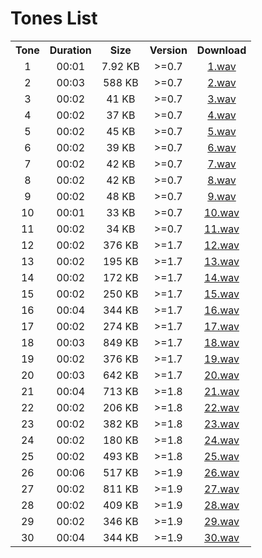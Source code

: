 # Tones List

<table>
	<tr align="center">
		<th>Tone</th>
		<th>Duration</th>
		<th>Size</th>
		<th>Version</th>
		<th>Download</th>
	</tr>
	<tr align="center">
		<td>1</td>
		<td>00:01</td>
		<td>7.92 KB</td>
		<td>>=0.7</td>
		<td><a href="https://github.com/sepandhaghighi/mytimer/raw/main/mytimer/sounds/1.wav">1.wav</a></td>
	</tr>
	<tr align="center">
		<td>2</td>
		<td>00:03</td>
		<td>588 KB</td>
		<td>>=0.7</td>
		<td><a href="https://github.com/sepandhaghighi/mytimer/raw/main/mytimer/sounds/2.wav">2.wav</a></td>
	</tr>
	<tr align="center">
		<td>3</td>
		<td>00:02</td>
		<td>41 KB</td>
		<td>>=0.7</td>
		<td><a href="https://github.com/sepandhaghighi/mytimer/raw/main/mytimer/sounds/3.wav">3.wav</a></td>
	</tr>
	<tr align="center">
		<td>4</td>
		<td>00:02</td>
		<td>37 KB</td>
		<td>>=0.7</td>
		<td><a href="https://github.com/sepandhaghighi/mytimer/raw/main/mytimer/sounds/4.wav">4.wav</a></td>
	</tr>
	<tr align="center">
		<td>5</td>
		<td>00:02</td>
		<td>45 KB</td>
		<td>>=0.7</td>
		<td><a href="https://github.com/sepandhaghighi/mytimer/raw/main/mytimer/sounds/5.wav">5.wav</a></td>
	</tr>
	<tr align="center">
		<td>6</td>
		<td>00:02</td>
		<td>39 KB</td>
		<td>>=0.7</td>
		<td><a href="https://github.com/sepandhaghighi/mytimer/raw/main/mytimer/sounds/6.wav">6.wav</a></td>
	</tr>
	<tr align="center">
		<td>7</td>
		<td>00:02</td>
		<td>42 KB</td>
		<td>>=0.7</td>
		<td><a href="https://github.com/sepandhaghighi/mytimer/raw/main/mytimer/sounds/7.wav">7.wav</a></td>
	</tr>
	<tr align="center">
		<td>8</td>
		<td>00:02</td>
		<td>42 KB</td>
		<td>>=0.7</td>
		<td><a href="https://github.com/sepandhaghighi/mytimer/raw/main/mytimer/sounds/8.wav">8.wav</a></td>
	</tr>
	<tr align="center">
		<td>9</td>
		<td>00:02</td>
		<td>48 KB</td>
		<td>>=0.7</td>
		<td><a href="https://github.com/sepandhaghighi/mytimer/raw/main/mytimer/sounds/9.wav">9.wav</a></td>
	</tr>
	<tr align="center">
		<td>10</td>
		<td>00:01</td>
		<td>33 KB</td>
		<td>>=0.7</td>
		<td><a href="https://github.com/sepandhaghighi/mytimer/raw/main/mytimer/sounds/10.wav">10.wav</a></td>
	</tr>
	<tr align="center">
		<td>11</td>
		<td>00:02</td>
		<td>34 KB</td>
		<td>>=0.7</td>
		<td><a href="https://github.com/sepandhaghighi/mytimer/raw/main/mytimer/sounds/11.wav">11.wav</a></td>
	</tr>
	<tr align="center">
		<td>12</td>
		<td>00:02</td>
		<td>376 KB</td>
		<td>>=1.7</td>
		<td><a href="https://github.com/sepandhaghighi/mytimer/raw/main/mytimer/sounds/12.wav">12.wav</a></td>
	</tr>
	<tr align="center">
		<td>13</td>
		<td>00:02</td>
		<td>195 KB</td>
		<td>>=1.7</td>
		<td><a href="https://github.com/sepandhaghighi/mytimer/raw/main/mytimer/sounds/13.wav">13.wav</a></td>
	</tr>
	<tr align="center">
		<td>14</td>
		<td>00:02</td>
		<td>172 KB</td>
		<td>>=1.7</td>
		<td><a href="https://github.com/sepandhaghighi/mytimer/raw/main/mytimer/sounds/14.wav">14.wav</a></td>
	</tr>
	<tr align="center">
		<td>15</td>
		<td>00:02</td>
		<td>250 KB</td>
		<td>>=1.7</td>
		<td><a href="https://github.com/sepandhaghighi/mytimer/raw/main/mytimer/sounds/15.wav">15.wav</a></td>
	</tr>
	<tr align="center">
		<td>16</td>
		<td>00:04</td>
		<td>344 KB</td>
		<td>>=1.7</td>
		<td><a href="https://github.com/sepandhaghighi/mytimer/raw/main/mytimer/sounds/16.wav">16.wav</a></td>
	</tr>
	<tr align="center">
		<td>17</td>
		<td>00:02</td>
		<td>274 KB</td>
		<td>>=1.7</td>
		<td><a href="https://github.com/sepandhaghighi/mytimer/raw/main/mytimer/sounds/17.wav">17.wav</a></td>
	</tr>
	<tr align="center">
		<td>18</td>
		<td>00:03</td>
		<td>849 KB</td>
		<td>>=1.7</td>
		<td><a href="https://github.com/sepandhaghighi/mytimer/raw/main/mytimer/sounds/18.wav">18.wav</a></td>
	</tr>
	<tr align="center">
		<td>19</td>
		<td>00:02</td>
		<td>376 KB</td>
		<td>>=1.7</td>
		<td><a href="https://github.com/sepandhaghighi/mytimer/raw/main/mytimer/sounds/19.wav">19.wav</a></td>
	</tr>
	<tr align="center">
		<td>20</td>
		<td>00:03</td>
		<td>642 KB</td>
		<td>>=1.7</td>
		<td><a href="https://github.com/sepandhaghighi/mytimer/raw/main/mytimer/sounds/20.wav">20.wav</a></td>
	</tr>
	<tr align="center">
		<td>21</td>
		<td>00:04</td>
		<td>713 KB</td>
		<td>>=1.8</td>
		<td><a href="https://github.com/sepandhaghighi/mytimer/raw/main/mytimer/sounds/21.wav">21.wav</a></td>
	</tr>
	<tr align="center">
		<td>22</td>
		<td>00:02</td>
		<td>206 KB</td>
		<td>>=1.8</td>
		<td><a href="https://github.com/sepandhaghighi/mytimer/raw/main/mytimer/sounds/22.wav">22.wav</a></td>
	</tr>
	<tr align="center">
		<td>23</td>
		<td>00:02</td>
		<td>382 KB</td>
		<td>>=1.8</td>
		<td><a href="https://github.com/sepandhaghighi/mytimer/raw/main/mytimer/sounds/23.wav">23.wav</a></td>
	</tr>
	<tr align="center">
		<td>24</td>
		<td>00:02</td>
		<td>180 KB</td>
		<td>>=1.8</td>
		<td><a href="https://github.com/sepandhaghighi/mytimer/raw/main/mytimer/sounds/24.wav">24.wav</a></td>
	</tr>
	<tr align="center">
		<td>25</td>
		<td>00:02</td>
		<td>493 KB</td>
		<td>>=1.8</td>
		<td><a href="https://github.com/sepandhaghighi/mytimer/raw/main/mytimer/sounds/25.wav">25.wav</a></td>
	</tr>
	<tr align="center">
		<td>26</td>
		<td>00:06</td>
		<td>517 KB</td>
		<td>>=1.9</td>
		<td><a href="https://github.com/sepandhaghighi/mytimer/raw/main/mytimer/sounds/26.wav">26.wav</a></td>
	</tr>
	<tr align="center">
		<td>27</td>
		<td>00:02</td>
		<td>811 KB</td>
		<td>>=1.9</td>
		<td><a href="https://github.com/sepandhaghighi/mytimer/raw/main/mytimer/sounds/27.wav">27.wav</a></td>
	</tr>
	<tr align="center">
		<td>28</td>
		<td>00:02</td>
		<td>409 KB</td>
		<td>>=1.9</td>
		<td><a href="https://github.com/sepandhaghighi/mytimer/raw/main/mytimer/sounds/28.wav">28.wav</a></td>
	</tr>
	<tr align="center">
		<td>29</td>
		<td>00:02</td>
		<td>346 KB</td>
		<td>>=1.9</td>
		<td><a href="https://github.com/sepandhaghighi/mytimer/raw/main/mytimer/sounds/29.wav">29.wav</a></td>
	</tr>
	<tr align="center">
		<td>30</td>
		<td>00:04</td>
		<td>344 KB</td>
		<td>>=1.9</td>
		<td><a href="https://github.com/sepandhaghighi/mytimer/raw/main/mytimer/sounds/30.wav">30.wav</a></td>
	</tr>
</table>
